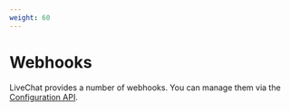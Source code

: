 ```yaml
---
weight: 60
---
```


# Webhooks

LiveChat provides a number of webhooks. You can manage them via the [Configuration API](../beta-docs/configuration-api/#webhooks).